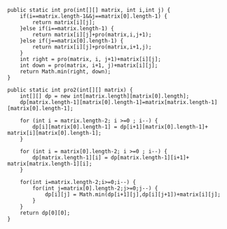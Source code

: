     public static int pro(int[][] matrix, int i,int j) {
		if(i==matrix.length-1&&j==matrix[0].length-1) {
			return matrix[i][j];
		}else if(i==matrix.length-1) {
			return matrix[i][j]+pro(matrix,i,j+1);
		}else if(j==matrix[0].length-1) {
			return matrix[i][j]+pro(matrix,i+1,j);
		}
		int right = pro(matrix, i, j+1)+matrix[i][j];
		int down = pro(matrix, i+1, j)+matrix[i][j];
		return Math.min(right, down);
	}
	
	public static int pro2(int[][] matrix) {
		int[][] dp = new int[matrix.length][matrix[0].length];
		dp[matrix.length-1][matrix[0].length-1]=matrix[matrix.length-1][matrix[0].length-1];
		
		for (int i = matrix.length-2; i >=0 ; i--) {
			dp[i][matrix[0].length-1] = dp[i+1][matrix[0].length-1]+ matrix[i][matrix[0].length-1];
		}
		
		for (int i = matrix[0].length-2; i >=0 ; i--) {
			dp[matrix.length-1][i] = dp[matrix.length-1][i+1]+ matrix[matrix.length-1][i];
		}
		
		for(int i=matrix.length-2;i>=0;i--) {
			for(int j=matrix[0].length-2;j>=0;j--) {
				dp[i][j] = Math.min(dp[i+1][j],dp[i][j+1])+matrix[i][j];
			}
		}
		return dp[0][0];
	}
